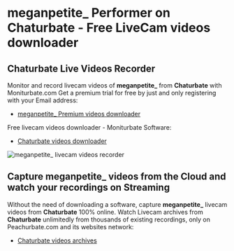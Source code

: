 # meganpetite_ Performer on Chaturbate - Free LiveCam videos downloader

## Chaturbate Live Videos Recorder

Monitor and record livecam videos of **meganpetite_** from **Chaturbate** with Moniturbate.com
Get a premium trial for free by just and only registering with your Email address:
* [meganpetite_ Premium videos downloader](https://moniturbate.com/request-demo-licence-key.html)

Free livecam videos downloader - Moniturbate Software:
* [Chaturbate videos downloader](https://moniturbate.com/moniturbate-download-software.html)

![meganpetite_ livecam videos recorder](https://peachurnet.com/templates/moniturbate-software.png)


## Capture meganpetite_ videos from the Cloud and watch your recordings on Streaming

Without the need of downloading a software, capture **meganpetite_** livecam videos from **Chaturbate** 100% online.
Watch Livecam archives from **Chaturbate** unlimitedly from thousands of existing recordings, only on Peachurbate.com and its websites network:
* [Chaturbate videos archives](https://peachurnet.com/)